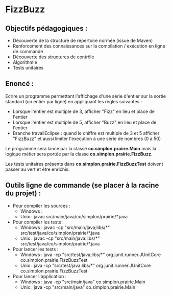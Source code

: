 # FizzBuzz

## Objectifs pédagogiques :
- Découverte de la structure de répertoire normée (issue de Maven)
- Renforcement des connaissances sur la compilation / exécution en ligne de commande
- Découverte des structures de contrôle
- Algorithmie
- Tests unitaires

## Enoncé :
Ecrire un programme permettant l'affichage d'une série d'entier sur la sortie standard (un entier par ligne) en appliquant les règles suivantes :
- Lorsque l'entier est multiple de 3, afficher "Fizz" en lieu et place de l'entier
- Lorsque l'entier est multiple de 5, afficher "Buzz" en lieu et place de l'entier
- Branche travailEclipse : quand le chiffre est multiple de 3 et 5 afficher "FizzBuzz" et aussi limiter l'execution à une série de nombres (0 à 50)

Le programme sera lancé par la classe **co.simplon.prairie.Main** mais la logique métier sera portée par la classe **co.simplon.prairie.FizzBuzz**.

Les tests unitaires présents dans **co.simplon.prairie.FizzBuzzTest** doivent passer au vert et être enrichis.

## Outils ligne de commande (se placer à la racine du projet) :
- Pour compiler les sources :
  - Windows :
  - Unix : javac src/main/java/co/simplon/prairie/\*.java
- Pour compiler les tests : 
  - Windows : javac -cp "src/main/java;libs/\*" src/test/java/co/simplon/prairie/\*.java
  - Unix : javac -cp "src/main/java:libs/\*" src/test/java/co/simplon/prairie/\*.java
- Pour lancer les tests : 
  - Windows :  java -cp "src/test/java;libs/\*" org.junit.runner.JUnitCore co.simplon.prairie.FizzBuzzTest
  - Unix : java -cp "src/test/java:libs/\*" org.junit.runner.JUnitCore co.simplon.prairie.FizzBuzzTest
- Pour lancer l'application : 
  - Windows :  java -cp "src/main/java" co.simplon.prairie.Main
  - Unix : java -cp "src/main/java" co.simplon.prairie.Main
